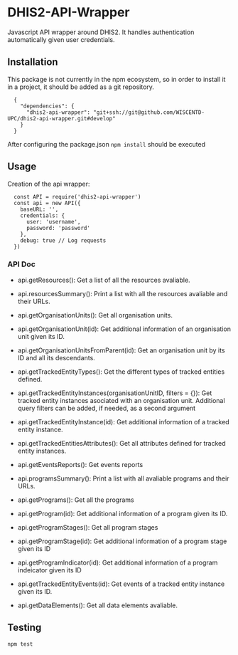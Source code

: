 
# DHIS2-API-Wrapper

Javascript API wrapper around DHIS2. It handles authentication automatically given user credentials.

## Installation

This package is not currently in the npm ecosystem, so in order to install it in a project, it should be added as a git repository.

```{json}
  {
    "dependencies": {
      "dhis2-api-wrapper": "git+ssh://git@github.com/WISCENTD-UPC/dhis2-api-wrapper.git#develop"
    }
  }
```

After configuring the package.json ```npm install``` should be executed

## Usage

Creation of the api wrapper:

```{Javascript}
  const API = require('dhis2-api-wrapper')
  const api = new API({
    baseURL: '',
    credentials: {
      user: 'username',
      password: 'password'
    },
    debug: true // Log requests
  })
```

### API Doc

+ api.getResources(): Get a list of all the resources avaliable.

+ api.resourcesSummary(): Print a list with all the resources avaliable and their URLs.

+ api.getOrganisationUnits(): Get all organisation units.

+ api.getOrganisationUnit(id): Get additional information of an organisation unit given its ID.

+ api.getOrganisationUnitsFromParent(id): Get an organisation unit by its ID and all its descendants.

+ api.getTrackedEntityTypes(): Get the different types of tracked entities defined.

+ api.getTrackedEntityInstances(organisationUnitID, filters = {}): Get tracked entity instances asociated with an organisation unit. Additional query filters can be added, if needed, as a second argument

+ api.getTrackedEntityInstance(id): Get additional information of a tracked entity instance.

+ api.getTrackedEntitiesAttributes(): Get all attributes defined for tracked entity instances.

+ api.getEventsReports(): Get events reports

+ api.programsSummary(): Print a list with all avaliable programs and their URLs.

+ api.getPrograms(): Get all the programs

+ api.getProgram(id): Get additional information of a program given its ID.

+ api.getProgramStages(): Get all program stages

+ api.getProgramStage(id): Get additional information of a program stage given its ID

+ api.getProgramIndicator(id): Get additional information of a program indeicator given its ID

+ api.getTrackedEntityEvents(id): Get events of a tracked entity instance given its ID.

+ api.getDataElements(): Get all data elements avaliable.

## Testing

```{bash}
npm test
```

